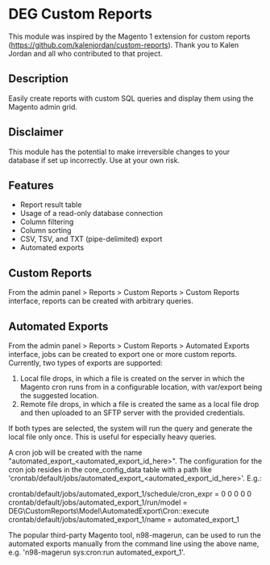 # DEG Custom Reports

This module was inspired by the Magento 1 extension for custom reports (https://github.com/kalenjordan/custom-reports).
Thank you to Kalen Jordan and all who contributed to that project.

## Description

Easily create reports with custom SQL queries and display them using the Magento admin grid.

## Disclaimer
This module has the potential to make irreversible changes to your database if set up incorrectly.  Use at your own risk.

## Features
* Report result table
* Usage of a read-only database connection
* Column filtering
* Column sorting
* CSV, TSV, and TXT (pipe-delimited) export
* Automated exports

## Custom Reports

From the admin panel > Reports > Custom Reports > Custom Reports interface, reports can be created with arbitrary queries. 

## Automated Exports

From the admin panel > Reports > Custom Reports > Automated Exports interface, jobs can be created to export one or more custom reports. Currently, two types of exports are supported:
1. Local file drops, in which a file is created on the server in which the Magento cron runs from in a configurable location, with var/export being the suggested location.
2. Remote file drops, in which a file is created the same as a local file drop and then uploaded to an SFTP server with the provided credentials. 

If both types are selected, the system will run the query and generate the local file only once. This is useful for especially heavy queries.

A cron job will be created with the name "automated_export_<automated_export_id_here>". The configuration for the cron job resides in the core_config_data table with a path like 'crontab/default/jobs/automated_export_<automated_export_id_here>'. E.g.:

crontab/default/jobs/automated_export_1/schedule/cron_expr = 0 0 0 0 0
crontab/default/jobs/automated_export_1/run/model = DEG\CustomReports\Model\AutomatedExport\Cron::execute
crontab/default/jobs/automated_export_1/name = automated_export_1

The popular third-party Magento tool, n98-magerun, can be used to run the automated exports manually from the command line using the above name, e.g. 'n98-magerun sys:cron:run automated_export_1'. 


